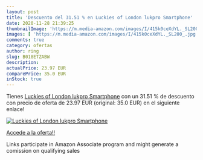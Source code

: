 ```yaml
---
layout: post
title: 'Descuento del 31.51 % en Luckies of London lukpro Smartphone'
date: 2020-11-28 21:39:25
thumbnailImage: 'https://m.media-amazon.com/images/I/415k0ceXdYL._SL200_.jpg'
images: [ 'https://m.media-amazon.com/images/I/415k0ceXdYL._SL200_.jpg' ]
comments: true
category: ofertas
author: ring
slug: B018ETZABW
description:
actualPrice: 23.97 EUR
comparePrice: 35.0 EUR
inStock: true
---
```


Tienes [Luckies of London lukpro Smartphone](https://www.amazon.es/dp/B018ETZABW/?tag=tolees-21) con un 31.51 % de descuento con precio de oferta de 23.97 EUR (original: 35.0 EUR) en el siguiente enlace!

[![Luckies of London lukpro Smartphone](https://m.media-amazon.com/images/I/415k0ceXdYL._SL200_.jpg)](https://www.amazon.es/dp/B018ETZABW/?tag=tolees-21)

[Accede a la oferta!!](https://www.amazon.es/dp/B018ETZABW/?tag=tolees-21)

Links participate in Amazon Associate program and might generate a comission on qualifying sales


